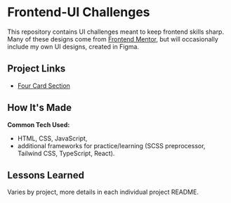 # Frontend-UI Challenges 

This repository contains UI challenges meant to keep frontend skills sharp. Many of these designs come from [Frontend Mentor](https://www.frontendmentor.io/home), but will occasionally include my own UI designs, created in Figma.

## Project Links
+ [Four Card Section](https://alabador.github.io/frontend-ui/four-card-feature-section)

## How It's Made 

**Common Tech Used:** 
+ HTML, CSS, JavaScript, 
+ additional frameworks for practice/learning (SCSS preprocessor, Tailwind CSS, TypeScript, React). 

## Lessons Learned

Varies by project, more details in each individual project README. 
